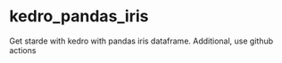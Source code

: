 # kedro_pandas_iris
Get starde with kedro with pandas iris dataframe. Additional, use github actions
